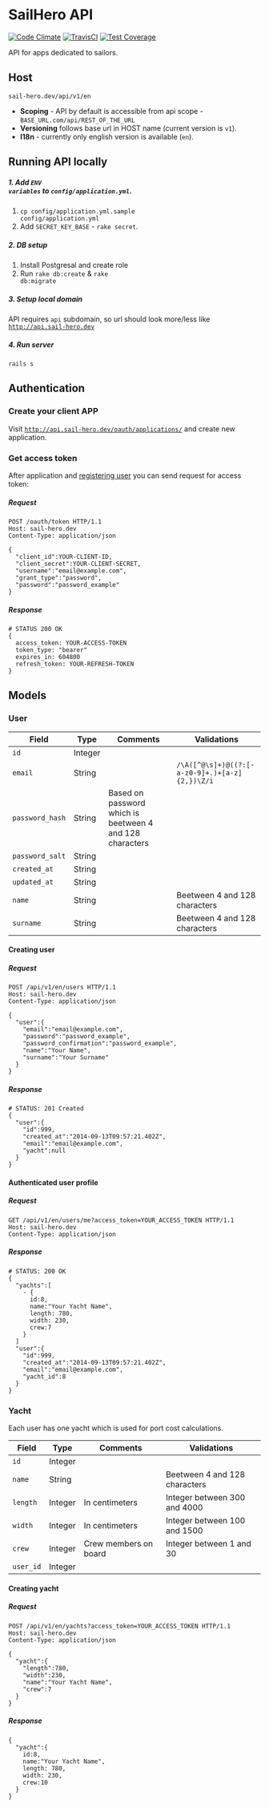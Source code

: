 SailHero API
============
[![Code Climate](https://codeclimate.com/github/czajkovsky/sailhero-api.png)](https://codeclimate.com/github/czajkovsky/sailhero-api)
[![TravisCI](https://travis-ci.org/czajkovsky/sailhero-api.svg)](https://travis-ci.org/czajkovsky/sailhero-api)
[![Test Coverage](https://codeclimate.com/github/czajkovsky/sailhero-api/badges/coverage.svg)](https://codeclimate.com/github/czajkovsky/sailhero-api)

API for apps dedicated to sailors.


## Host

```
sail-hero.dev/api/v1/en
```

+ **Scoping** - API by default is accessible from api scope - <code>BASE_URL.com/api/REST_OF_THE_URL</code>
+ **Versioning** follows base url in HOST name (current version is <code>v1</code>).
+ **I18n** - currently only english version is available (<code>en</code>).

## Running API locally

##### 1. Add <code>ENV variables</code> to <code>config/application.yml</code>.
1. <code>cp config/application.yml.sample config/application.yml</code>
2. Add <code>SECRET_KEY_BASE</code> - <code>rake secret</code>.

##### 2. DB setup
1. Install Postgresal and create role
2. Run <code>rake db:create</code> & <code>rake db:migrate</code>

##### 3. Setup local domain
API requires <code>api</code> subdomain, so url should look more/less like <code>http://api.sail-hero.dev</code>

##### 4. Run server
<code>rails s</code>

## Authentication

### Create your client APP
Visit <code>http://api.sail-hero.dev/oauth/applications/</code> and create new application.

### Get access token
After application and [registering user](https://github.com/czajkovsky/sailhero-api/blob/master/README.md#creating-user) you can send request for access token:

##### Request
```
POST /oauth/token HTTP/1.1
Host: sail-hero.dev
Content-Type: application/json

{
  "client_id":YOUR-CLIENT-ID,
  "client_secret":YOUR-CLIENT-SECRET,
  "username":"email@example.com",
  "grant_type":"password",
  "password":"password_example"
}
```
##### Response
```
# STATUS 200 OK
{
  access_token: YOUR-ACCESS-TOKEN
  token_type: "bearer"
  expires_in: 604800
  refresh_token: YOUR-REFRESH-TOKEN
}
```

## Models

### User
| Field                      | Type    | Comments                                                 | Validations                                                |
| -------------------------- | ------- | -------------------------------------------------------- | ---------------------------------------------------------- |
| <code>id</code>            | Integer |                                                          |                                                            |
| <code>email</code>         | String  |                                                          | <code>/\A([^@\s]+)@((?:[-a-z0-9]+\.)+[a-z]{2,})\Z/i</code> |
| <code>password_hash</code> | String  | Based on password which is beetween 4 and 128 characters |                                                            |
| <code>password_salt</code> | String  |                                                          |                                                            |
| <code>created_at</code>    | String  |                                                          |                                                            |
| <code>updated_at</code>    | String  |                                                          |                                                            |
| <code>name</code>          | String  |                                                          | Beetween 4 and 128 characters                              |
| <code>surname</code>       | String  |                                                          | Beetween 4 and 128 characters                              |

#### Creating user

##### Request
```
POST /api/v1/en/users HTTP/1.1
Host: sail-hero.dev
Content-Type: application/json

{
  "user":{
    "email":"email@example.com",
    "password":"password_example",
    "password_confirmation":"password_example",
    "name":"Your Name",
    "surname":"Your Surname"
  }
}
```

##### Response
```
# STATUS: 201 Created
{
  "user":{
    "id":999,
    "created_at":"2014-09-13T09:57:21.402Z",
    "email":"email@example.com",
    "yacht":null
  }
}
```

#### Authenticated user profile

##### Request
```
GET /api/v1/en/users/me?access_token=YOUR_ACCESS_TOKEN HTTP/1.1
Host: sail-hero.dev
Content-Type: application/json
```

##### Response
```
# STATUS: 200 OK
{
  "yachts":[
    - {
      id:8,
      name:"Your Yacht Name",
      length: 780,
      width: 230,
      crew:7
    }
  ]
  "user":{
    "id":999,
    "created_at":"2014-09-13T09:57:21.402Z",
    "email":"email@example.com",
    "yacht_id":8
  }
}
```

### Yacht

Each user has one yacht which is used for port cost calculations.

| Field                | Type    | Comments              | Validations                   |
| -------------------- | ------- | --------------------- | ----------------------------- |
| <code>id</code>      | Integer |                       |                               |
| <code>name</code>    | String  |                       | Beetween 4 and 128 characters |
| <code>length</code>  | Integer | In centimeters        | Integer between 300 and 4000  |
| <code>width</code>   | Integer | In centimeters        | Integer between 100 and 1500  |
| <code>crew</code>    | Integer | Crew members on board | Integer between 1 and 30      |
| <code>user_id</code> | Integer |                       |                               |

#### Creating yacht

##### Request
```
POST /api/v1/en/yachts?access_token=YOUR_ACCESS_TOKEN HTTP/1.1
Host: sail-hero.dev
Content-Type: application/json

{
  "yacht":{
    "length":780,
    "width":230,
    "name":"Your Yacht Name",
    "crew":7
  }
}
```

##### Response
```
{
  "yacht":{
    id:8,
    name:"Your Yacht Name",
    length: 780,
    width: 230,
    crew:10
  }
}
```

